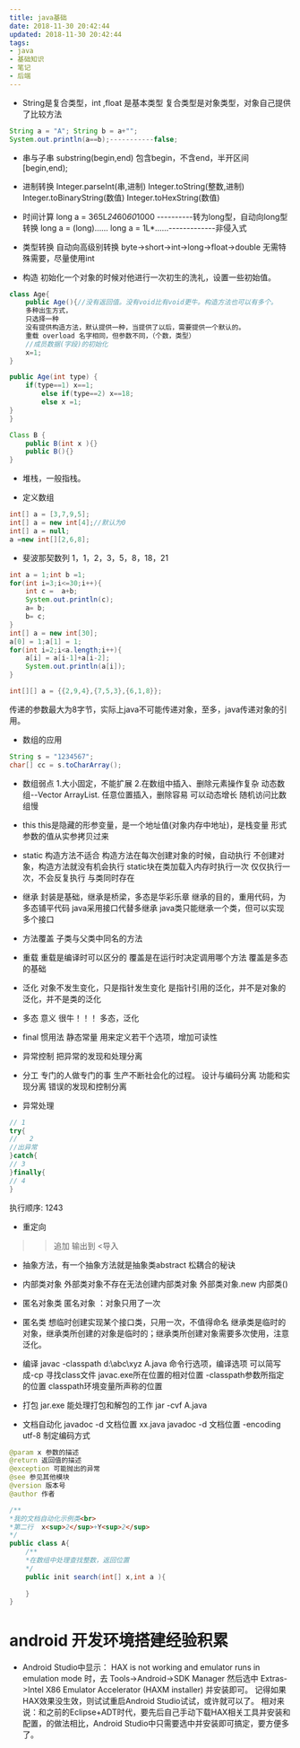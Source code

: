 ```yaml
---
title: java基础
date: 2018-11-30 20:42:44
updated: 2018-11-30 20:42:44
tags:
- java
- 基础知识
- 笔记
- 后端
---
```


- String是复合类型，int ,float 是基本类型
    复合类型是对象类型，对象自己提供了比较方法

```java
String a = "A"; String b = a+"";
System.out.println(a==b);-----------false;
```

- 串与子串
substring(begin,end)  包含begin，不含end，半开区间[begin,end);

<!--more-->

- 进制转换
    Integer.parseInt(串,进制)
    Integer.toString(整数,进制)
    Integer.toBinaryString(数值)
    Integer.toHexString(数值)

- 时间计算
long a = 365L*24*60*60*1000  ----------转为long型，自动向long型转换
long a = (long)……
long a = 1L*……-------------非侵入式

- 类型转换
    自动向高级别转换
    byte->short->int->long->float->double
    无需特殊需要，尽量使用int

- 构造
    初始化一个对象的时候对他进行一次初生的洗礼，设置一些初始值。

```java
class Age{
    public Age(){//没有返回值。没有void比有void更牛。构造方法也可以有多个。
    多种出生方式，
    只选择一种
    没有提供构造方法，默认提供一种，当提供了以后，需要提供一个默认的。
    重载 overload 名字相同，但参数不同，（个数，类型）
    //成员数据(字段)的初始化
    x=1;
}

public Age(int type) {
    if(type==1) x==1;
        else if(type==2) x==18;
        else x =1;
}
}

Class B {
    public B(int x ){}
    public B(){}
}
```

- 堆栈，一般指栈。

- 定义数组

```java
int[] a = [3,7,9,5];
int[] a = new int[4];//默认为0
int[] a = null;
a =new int[][2,6,8];
```

- 斐波那契数列 1，1，2，3，5，8，18，21

```java
int a = 1;int b =1;
for(int i=3;i<=30;i++){
    int c =  a+b;
    System.out.println(c);
    a= b;
    b= c;
}
int[] a = new int[30];
a[0] = 1;a[1] = 1;
for(int i=2;i<a.length;i++){
    a[i] = a[i-1]+a[i-2];
    System.out.println(a[i]);
}

int[][] a = {{2,9,4},{7,5,3},{6,1,8}};
```

传递的参数最大为8字节，实际上java不可能传递对象，至多，java传递对象的引用。

- 数组的应用

```java
String s = "1234567";
char[] cc = s.toCharArray();
```

- 数组弱点
    1.大小固定，不能扩展
    2.在数组中插入、删除元素操作复杂
动态数组--Vector  ArrayList.
    任意位置插入，删除容易
    可以动态增长
    随机访问比数组慢

- this
    this是隐藏的形参变量，是一个地址值(对象内存中地址)，是栈变量
    形式参数的值从实参拷贝过来

- static
    构造方法不适合
        构造方法在每次创建对象的时候，自动执行
        不创建对象，构造方法就没有机会执行
    static块在类加载入内存时执行一次
        仅仅执行一次，不会反复执行
        与类同时存在

- 继承
    封装是基础，继承是桥梁，多态是华彩乐章
    继承的目的，重用代码，为多态铺平代码
    java采用接口代替多继承
    java类只能继承一个类，但可以实现多个接口

- 方法覆盖
    子类与父类中同名的方法

- 重载
    重载是编译时可以区分的
    覆盖是在运行时决定调用哪个方法
    覆盖是多态的基础

- 泛化
    对象不发生变化，只是指针发生变化
    是指针引用的泛化，并不是对象的泛化，并不是类的泛化

- 多态
    意义  很牛！！！  多态，泛化

- final  惯用法
    静态常量
    用来定义若干个选项，增加可读性

- 异常控制
    把异常的发现和处理分离

- 分工  专门的人做专门的事    生产不断社会化的过程。
    设计与编码分离
    功能和实现分离
    错误的发现和控制分离

- 异常处理

```java
// 1
try{
//   2
//出异常  
}catch{
// 3
}finally{
// 4
}
```

执行顺序: 1243

- 重定向

 >>追加
 >输出到
<导入

- 抽象方法，有一个抽象方法就是抽象类abstract
松耦合的秘诀

- 内部类对象
    外部类对象不存在无法创建内部类对象
    外部类对象.new 内部类()

- 匿名对象类
    匿名对象 ：对象只用了一次
- 匿名类
    想临时创建实现某个接口类，只用一次，不值得命名
    继承类是临时的
    对象，继承类所创建的对象是临时的；继承类所创建对象需要多次使用，注意泛化。

- 编译
javac -classpath d:\abc\xyz  A.java
命令行选项，编译选项
可以简写成-cp
寻找class文件
    javac.exe所在位置的相对位置
    -classpath参数所指定的位置
    classpath环境变量所声称的位置

- 打包
jar.exe 能处理打包和解包的工作
    jar -cvf A.java

- 文档自动化
    javadoc -d 文档位置 xx.java
    javadoc -d 文档位置 -encoding utf-8  制定编码方式

```java
@param x 参数的描述
@return 返回值的描述
@exception 可能抛出的异常
@see 参见其他模块
@version 版本号
@author 作者

/**
*我的文档自动化示例类<br>
*第二行  x<sup>2</sup>+Y<sup>2</sup>
*/
public class A{
    /**
    *在数组中处理查找整数，返回位置
    */
    public init search(int[] x,int a ){
        
    }
}
```

# android 开发环境搭建经验积累

- Android Studio中显示：
HAX is not working and emulator runs in emulation mode
时，去
Tools->Android->SDK Manager
然后选中
Extras->Intel X86 Emulator Accelerator (HAXM installer)
并安装即可。
记得如果HAX效果没生效，则试试重启Android Studio试试，或许就可以了。
相对来说：和之前的Eclipse+ADT时代，要先后自己手动下载HAX相关工具并安装和配置，的做法相比，Android Studio中只需要选中并安装即可搞定，要方便多了。
